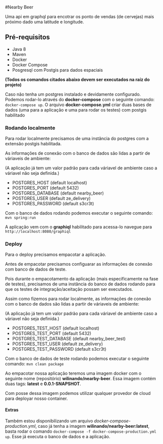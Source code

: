 #Nearby Beer

Uma api em graphql para encotrar os ponto de vendas (de cervejas) mais próximo dado uma latitude e longitude. 

## Pré-requisitos
* Java 8
* Maven
* Docker
* Docker Compose
* Posgresql com Postgis para dados espaciais 

**(Todos os comandos citados abaixo devem ser executados na raíz do projeto)**

Caso não tenha um postgres instalado e devidamente configurado. Podemos rodar-lo através do 
__docker-compose__ com o seguinte comando: `docker-compose up`.  O arquivo __docker-compose.yml__ criar duas bases de 
dados (uma para a aplicação e uma para rodar os testes) com postgis habilitado



### Rodando localmente 


Para rodar localmente precisamos de uma instância do postgres com a extensão postgis habilitada.

As informações de conexão com o banco de dados são lidas a partir de váriaveis de ambiente: 

(A aplicação já tem um valor padrão para cada váriavel de ambiente caso a váriavel não seja definida.) 
 
* POSTGRES_HOST (default localhost)
* POSTGRES_PORT (default 5432)
* POSTGRES_DATABASE (default nearby_beer)
* POSTGRES_USER (default ze_delivery)
* POSTGRES_PASSWORD (default s3cr3t)

Com o banco de dados rodando podemos executar o seguinte comando: `mvn spring:run`

A aplicação vem com o __graphiql__ habilitado para acessa-lo navegue para `http://localhost:8080/graphiql` 



### Deploy
Para o deploy precisamos empacotar a aplicação. 

Antes de empacotar precisamos configuarar as informações de conexão com banco de dados de teste. 

Pois durante o empacotamento da aplicação (mais especificamente na fase de testes), 
precisamos de uma instância do banco de dados rodando
para que os testes de integração/aceitação possam ser executados.

Assim como fizemos para rodar localmente, as informações de conexão com o banco de dados são lidas a partir de váriaveis de ambiente: 

(A aplicação já tem um valor padrão para cada váriavel de ambiente caso a váriavel não seja definida.) 
 
* POSTGRES_TEST_HOST (default localhost)
* POSTGRES_TEST_PORT (default 5432)
* POSTGRES_TEST_DATABASE (default nearby_beer_test)
* POSTGRES_TEST_USER (default ze_delivery)
* POSTGRES_TEST_PASSWORD (default s3cr3t)

Com o banco de dados de teste rodando podemos executar o seguinte comando: `mvn clean package`

Ao empacotar nossa aplicação teremos uma imagem docker com o seguinte nome (repositório) **wilinando/nearby-beer**.
Essa imagem contém duas tags: **latest** e **0.0.1-SNAPSHOT**.



Com posse dessa imagem podemos utilizar qualquer provedor de cloud para deployar nosso container.


#### Extras
Também estou disponibilizando um arquivo _docker-compose-production.yml_, caso já tenha a imagem  **wilinando/nearby-beer:latest**, 
basta rodar o comando `docker-compose -f docker-compose-production.yml up`. Esse já executa o banco de dados e a aplicação.
